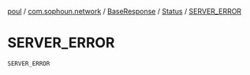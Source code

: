 [poul](../../../index.md) / [com.sophoun.network](../../index.md) / [BaseResponse](../index.md) / [Status](index.md) / [SERVER_ERROR](./-s-e-r-v-e-r_-e-r-r-o-r.md)

# SERVER_ERROR

`SERVER_ERROR`